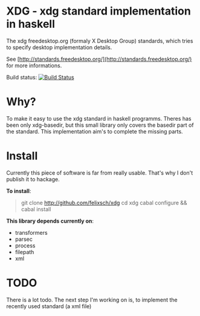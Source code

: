 XDG - xdg standard implementation in haskell
============================================
The xdg freedesktop.org (formaly X Desktop Group) standards, which tries to specify desktop implementation details.

See [http://standards.freedesktop.org/](http://standards.freedesktop.org/) for more informations.

Build status: [![Build Status](https://secure.travis-ci.org/felixsch/xdg.png)](http://travis-ci.org/felixsch/xdg)

Why?
====

To make it easy to use the xdg standard in haskell programms. Theres has been only xdg-basedir, but this small library only covers
the basedir part of the standard.
This implementation aim's to complete the missing parts.


Install
=======

Currently this piece of software is far from really usable. That's why I don't publish it to hackage.

__To install__:

> git clone http://github.com/felixsch/xdg
> cd xdg
> cabal configure && cabal install

__This library depends currently on__:

* transformers
* parsec
* process
* filepath
* xml


TODO
====

There is a lot todo. The next step I'm working on is, to implement the recently used standard (a xml file)
